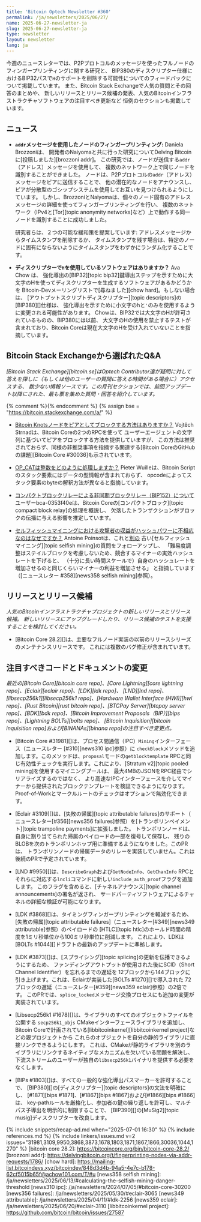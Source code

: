 ```yaml
---
title: 'Bitcoin Optech Newsletter #360'
permalink: /ja/newsletters/2025/06/27/
name: 2025-06-27-newsletter-ja
slug: 2025-06-27-newsletter-ja
type: newsletter
layout: newsletter
lang: ja
---
```

今週のニュースレターでは、P2Pプロトコルのメッセージを使ったフルノードのフィンガープリンティングに関する研究と、
BIP380のディスクリプター仕様におけるBIP32パスで`H`のサポートを削除する可能性についてのフィードバックについて掲載しています。
また、Bitcoin Stack Exchangeで人気の質問とその回答のまとめや、
新しいリリースとリリース候補の発表、人気のBitcoinインフラストラクチャソフトウェアの注目すべき更新など
恒例のセクションも掲載しています。

## ニュース

- **`addr`メッセージを使用したノードのフィンガープリンティング:** Daniela Brozzoniは、
  開発者のNaiyomaと共に行った研究についてDelving Bitcoinに[投稿しました][brozzoni addr]。
  この研究では、ノードが送信する`addr`（アドレス）メッセージを使用して、
  複数のネットワーク上で同じノードを識別することができました。
  ノードは、P2Pプロトコルの`addr`（アドレス）メッセージをピアに送信することで、
  他の潜在的なノードをアナウンスし、ピアが分散型のゴシップシステムを使用してお互いを見つけられるようにしています。
  しかし、BrozzoniとNaiyomaは、個々のノード固有のアドレスメッセージの詳細を使ってフィンガープリンティングを行い、
  複数のネットワーク（IPv4と[Tor][topic anonymity networks]など）上で動作する同一ノードを識別することに成功しました。

  研究者らは、２つの可能な緩和策を提案しています: アドレスメッセージからタイムスタンプを削除するか、
  タイムスタンプを残す場合は、特定のノードに固有にならないようにタイムスタンプをわずかにランダム化することです。

- **ディスクリプターで`H`を使用しているソフトウェアはありますか？** Ava Chow は、
  強化導出の[BIP32][topic bip32]鍵導出ステップを示すために大文字のHを使ってディスクリプターを生成するソフトウェアがあるかどうかを
  Bitcoin-Devメーリングリストで[尋ねました][chow hard]。もしない場合は、
  [アウトプットスクリプトディスクリプター][topic descriptors]の[BIP380][]仕様は、
  強化導出を示すために小文字のhと`'`のみを使用するように変更される可能性があります。
  Chowは、BIP32では大文字のHが許可されているものの、BIP380には以前、
  大文字のHの使用を禁止するテストが含まれており、Bitcoin Coreは現在大文字のHを受け入れていないことを指摘しています。

## Bitcoin Stack Exchangeから選ばれたQ&A

*[Bitcoin Stack Exchange][bitcoin.se]はOptech Contributor達が疑問に対して答えを探しに（もしくは他のユーザーの質問に答える時間がある場合に）アクセスする、
数少ない情報ソースです。この月刊セクションでは、前回アップデート以降にされた、最も票を集めた質問・回答を紹介しています。*

{% comment %}<!-- https://bitcoin.stackexchange.com/search?tab=votes&q=created%3a1m..%20is%3aanswer -->{% endcomment %}
{% assign bse = "https://bitcoin.stackexchange.com/a/" %}

- [Bitcoin Knotsノードをピアとしてブロックする方法はありますか？]({{bse}}127456)
  Vojtěch Strnadは、Bitcoin Coreの2つのRPCを使って
  ユーザーエージェントの文字列に基づいてピアをブロックする方法を提供していますが、
  この方法は推奨されておらず、同様の非推奨事項を指摘する関連する[Bitcoin CoreのGitHubの課題][Bitcoin Core #30036]も示されています。

- [OP_CATは整数をどのように処理しますか？]({{bse}}127436)
  Pieter Wuilleは、Bitcoin Scriptのスタック要素にはデータの型情報が含まれておらず、
  opcodeによってスタック要素のbyteの解釈方法が異なると指摘しています。

- [コンパクトブロックリレーによる非同期ブロックリレー（BIP152）について]({{bse}}127420)
  ユーザーbca-0353f40eは、Bitcoin Coreの[コンパクトブロック][topic compact block relay]の処理を概説し、
  欠落したトランザクションがブロックの伝播に与える影響を推定しています。

- [セルフィッシュマイニングにおける攻撃者の収益がハッシュパワーに不相応なのはなぜですか？]({{bse}}53030)
  Antoine Poinsotは、これと[別の]({{bse}}125682) 古い[セルフィッシュマイニング][topic selfish mining]の質問をフォローアップし、
  「難易度調整はステイルブロックを考慮しないため、競合するマイナーの実効ハッシュレートを下げると、
  （十分に長い時間スケールで）自身のハッシュレートを増加させるのと同じくらいマイナーの利益を増加させる」
  と指摘しています（[ニュースレター #358][news358 selfish mining]参照）。

## リリースとリリース候補

_人気のBitcoinインフラストラクチャプロジェクトの新しいリリースとリリース候補。
新しいリリースにアップグレードしたり、リリース候補のテストを支援することを検討してください。_

- [Bitcoin Core 28.2][]は、主要なフルノード実装の以前のリリースシリーズのメンテナンスリリースです。
  これには複数のバグ修正が含まれています。

## 注目すべきコードとドキュメントの変更

_最近の[Bitcoin Core][bitcoin core repo]、[Core
Lightning][core lightning repo]、[Eclair][eclair repo]、[LDK][ldk repo]、
[LND][lnd repo]、[libsecp256k1][libsecp256k1 repo]、[Hardware Wallet
Interface (HWI)][hwi repo]、[Rust Bitcoin][rust bitcoin repo]、[BTCPay
Server][btcpay server repo]、[BDK][bdk repo]、[Bitcoin Improvement
Proposals（BIP）][bips repo]、[Lightning BOLTs][bolts repo]、
[Bitcoin Inquisition][bitcoin inquisition repo]および[BINANAs][binana repo]の注目すべき変更点。_

- [Bitcoin Core #31981][]は、プロセス間通信（IPC）`Mining`インターフェース（ニュースレター [#310][news310 ipc]参照）に
  `checkBlock`メソッドを追加します。このメソッドは、`proposal`モードの`getblocktemplate`
  RPCと同じ有効性チェックを実行します。これにより、[Stratum v2][topic pooled mining]を使用するマイニングプールは、
  最大4MBのJSONをRPC経由でシリアライズするのではなく、
  より高速なIPCインターフェースを介してマイナーから提供されたブロックテンプレートを検証できるようになります。
  Proof-of-Workとマークルルートのチェックはオプションで無効化できます。

- [Eclair #3109][]は、[失敗の帰属][topic attributable failures]のサポート（
  ニュースレター[#356][news356 failures]参照）を[トランポリンペイメント][topic trampoline payments]に拡張しました。
  トランポリンノードは、自身に割り当てられた帰属のペイロードの一部を復号して保存し、
  残りのBLOBを次のトランポリンホップ用に準備するようになりました。このPRは、
  トランポリンノードの帰属データのリレーを実装していません。これは後続のPRで予定されています。

- [LND #9950][]は、`DescribeGraph`および`GetNodeInfo`、`GetChanInfo` RPCと
  それらに対応する`lncli`コマンドに新しい`include_auth_proof`フラグを追加します。
  このフラグを含めると、[チャネルアナウンス][topic channel announcements]の署名が返され、
  サードパーティソフトウェアによるチャネルの詳細な検証が可能になります。

- [LDK #3868][]は、タイミングフィンガープリンティングを軽減するため、
  [失敗の帰属][topic attributable failures]（ニュースレター[#349][news349 attributable]参照）のペイロードの
  [HTLC][topic htlc]のホールド時間の精度を1ミリ秒単位から100ミリ秒単位に削減します。
  これにより、LDKは[BOLTs #1044][]ドラフトの最新のアップデートに準拠します。

- [LDK #3873][]は、[スプライシング][topic splicing]の更新を伝播できるようにするため、
  ファンディングアウトプットが使用された後にSCID（Short Channel Identifier）を忘れるまでの遅延を
  12ブロックから144ブロックに引き上げます。これは、Eclairが実装した[BOLTs #1270][]で導入された
  72ブロックの遅延（ニュースレター[#359][news359 eclair]参照）の2倍です。
  このPRでは、`splice_locked`メッセージ交換プロセスにも追加の変更が実装されています。

- [Libsecp256k1 #1678][]は、ライブラリのすべてのオブジェクトファイルを公開する
  `secp256k1_objs` CMakeインターフェースライブラリを追加し、
  Bitcoin Coreで計画されている[libbitcoinkernel][libbitcoinkernel project]などの親プロジェクトから
  これらのオブジェクトを自分の静的ライブラリに直接リンクできるようにします。
  これは、CMakeが静的ライブラリを別のライブラリにリンクするネイティブなメカニズムを欠いている問題を解決し、
  下流ストリームのユーザーが独自の`libsecp256k1`バイナリを提供する必要をなくします。

- [BIPs #1803][]は、すべての一般的な強化導出パスマーカーを許可することで、
  [BIP380][]の[ディスクリプター][topic descriptors]の文法を明確にし、
  [#1871][bips #1871]、[#1867][bips #1867]および[#1866][bips #1866]は、
  key-pathルールを厳格化し、参加者の鍵の繰り返しを許可し、マルチパス子導出を明示的に制限することで、
  [BIP390][]の[MuSig2][topic musig]ディスクリプターを改良します。

{% include snippets/recap-ad.md when="2025-07-01 16:30" %}
{% include references.md %}
{% include linkers/issues.md v=2 issues="31981,3109,9950,3868,3873,1678,1803,1871,1867,1866,30036,1044,1270" %}
[bitcoin core 28.2]: https://bitcoincore.org/bin/bitcoin-core-28.2/
[brozzoni addr]: https://delvingbitcoin.org/t/fingerprinting-nodes-via-addr-requests/1786/
[chow hard]: https://mailing-list.bitcoindevs.xyz/bitcoindev/848d3d4b-94a5-4e7c-b178-62cf5015b65f@achow101.com/T/#u
[news358 selfish mining]: /ja/newsletters/2025/06/13/#calculating-the-selfish-mining-danger-threshold
[news310 ipc]: /ja/newsletters/2024/07/05/#bitcoin-core-30200
[news356 failures]: /ja/newsletters/2025/05/30/#eclair-3065
[news349 attributable]: /ja/newsletters/2025/04/11/#ldk-2256
[news359 eclair]: /ja/newsletters/2025/06/20/#eclair-3110
[libbitcoinkernel project]: https://github.com/bitcoin/bitcoin/issues/27587
